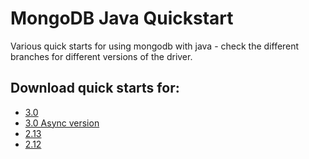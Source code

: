 # MongoDB Java Quickstart

Various quick starts for using mongodb with java - check the different branches for different versions of the driver.

## Download quick starts for:
 * [3.0](https://github.com/rozza/mongo-java-quickstart/archive/3.0.zip)
 * [3.0 Async version](https://github.com/rozza/mongo-java-quickstart/archive/3.0-async.zip)
 * [2.13](https://github.com/rozza/mongo-java-quickstart/archive/2.13.zip)
 * [2.12](https://github.com/rozza/mongo-java-quickstart/archive/2.12.zip)
 
